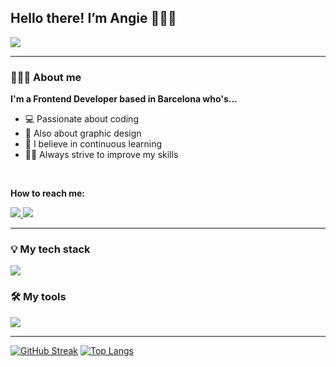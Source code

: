 <h2>Hello there! I’m Angie 🙋🏻‍♀️</h2>

<img src="https://i.pinimg.com/originals/56/aa/dc/56aadc8f75b6f4cb9b64ea55186a0a53.gif">

<img align="right" src="https://komarev.com/ghpvc/?username=anyeelog&style=flat-square&color=ff69b4" alt=""/>

<hr></hr>

<h3>👩🏻‍💻 About me</h3>

<strong>I'm a Frontend Developer based in Barcelona who's...</strong>

<ul>
  <li>💻 Passionate about coding</li>
  <li>🎨 Also about graphic design</li>
  <li>📝 I believe in continuous learning</li>
  <li>💪🏻 Always strive to improve my skills</li>
</ul>

<br>

<strong>How to reach me:</strong>

<a align="right" href="https://www.linkedin.com/in/anyeelog/">
  <img src="https://img.shields.io/badge/linkedin-ff69b4?style=for-the-badge&logo=linkedin">
</a>

<a align="right" href="mailto:anyee.logs@gmail.com">
  <img src="https://img.shields.io/badge/gmail-orange?style=for-the-badge">
</a>

<hr></hr>

<h3>💡 My tech stack</h3>
<img src="https://skillicons.dev/icons?i=html,css,js,sass,bootstrap,tailwind,react,ruby,gulp,webpack,mysql,git" />


<h3>🛠️ My tools</h3>
<img src="https://skillicons.dev/icons?i=ps,ai,figma,vscode,github,heroku,netlify" />

<hr></hr>

[![GitHub Streak](https://streak-stats.demolab.com/?user=anyeelog&theme=default)](https://git.io/streak-stats)
[![Top Langs](https://github-readme-stats.vercel.app/api/top-langs/?username=anyeelog&layout=compact)](https://github.com/anuraghazra/github-readme-stats)
